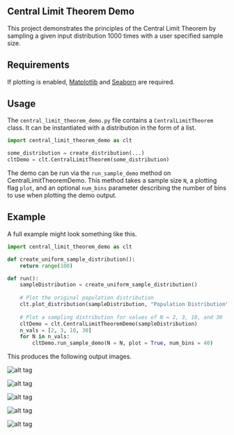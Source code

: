 ## Central Limit Theorem Demo
This project demonstrates the principles of the Central Limit Theorem by sampling a given input distribution 1000 times with a user specified sample size.

## Requirements
If plotting is enabled, [Matplotlib](http://matplotlib.org/) and [Seaborn](http://stanford.edu/~mwaskom/software/seaborn/) are required.

## Usage
The `central_limit_theorem_demo.py` file contains a `CentralLimitTheorem` class. It can be instantiated with a distribution in the form of a list.

```python
import central_limit_theorem_demo as clt

some_distribution = create_distribution(...)
cltDemo = clt.CentralLimitTheorem(some_distribution)
```

The demo can be run via the `run_sample_demo` method on CentralLimitTheoremDemo. This method takes a sample size `N`, a plotting flag `plot`, and an optional `num_bins` parameter describing the number of bins to use when plotting the demo output.

## Example
A full example might look something like this.

```python
import central_limit_theorem_demo as clt

def create_uniform_sample_distribution():
    return range(100)

def run():
    sampleDistribution = create_uniform_sample_distribution()
        
    # Plot the original population distribution
    clt.plot_distribution(sampleDistribution, "Population Distribution", 0, 100, 20)
        
    # Plot a sampling distribution for values of N = 2, 3, 10, and 30
    cltDemo = clt.CentralLimitTheoremDemo(sampleDistribution)
    n_vals = [2, 3, 10, 30]
    for N in n_vals:
        cltDemo.run_sample_demo(N = N, plot = True, num_bins = 40)
```

This produces the following output images.

![alt tag](https://github.com/mattnedrich/CentralLimitTheoremDemo/blob/master/sample_output/uniform_dist.png)

![alt tag](https://github.com/mattnedrich/CentralLimitTheoremDemo/blob/master/sample_output/uniform_n_2.png)

![alt tag](https://github.com/mattnedrich/CentralLimitTheoremDemo/blob/master/sample_output/uniform_n_3.png)

![alt tag](https://github.com/mattnedrich/CentralLimitTheoremDemo/blob/master/sample_output/uniform_n_10.png)

![alt tag](https://github.com/mattnedrich/CentralLimitTheoremDemo/blob/master/sample_output/uniform_n_30.png)

